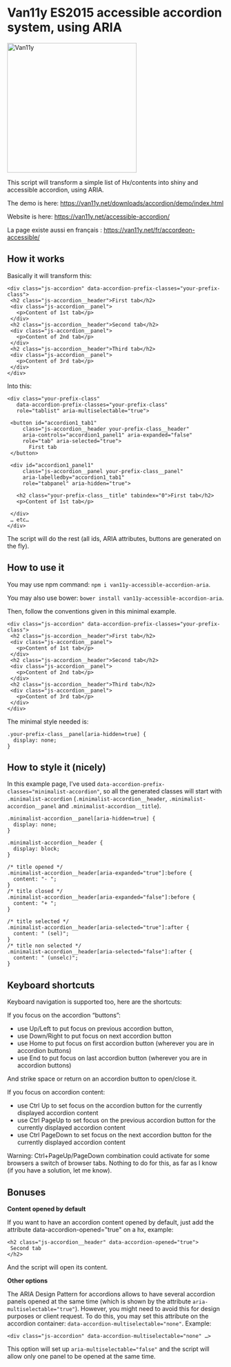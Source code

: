 # Van11y ES2015 accessible accordion system, using ARIA

<img src="https://van11y.net/layout/images/logo-van11y.svg" alt="Van11y" width="300" />

This script will transform a simple list of Hx/contents into shiny and accessible accordion, using ARIA.

The demo is here: https://van11y.net/downloads/accordion/demo/index.html

Website is here: https://van11y.net/accessible-accordion/

La page existe aussi en français : https://van11y.net/fr/accordeon-accessible/

## How it works

Basically it will transform this:
```
<div class="js-accordion" data-accordion-prefix-classes="your-prefix-class">
 <h2 class="js-accordion__header">First tab</h2>
 <div class="js-accordion__panel">
   <p>Content of 1st tab</p>
 </div>
 <h2 class="js-accordion__header">Second tab</h2>
 <div class="js-accordion__panel">
   <p>Content of 2nd tab</p>
 </div>
 <h2 class="js-accordion__header">Third tab</h2>
 <div class="js-accordion__panel">
   <p>Content of 3rd tab</p>
 </div>
</div>
```
Into this:
```
<div class="your-prefix-class" 
   data-accordion-prefix-classes="your-prefix-class"
   role="tablist" aria-multiselectable="true">

 <button id="accordion1_tab1" 
     class="js-accordion__header your-prefix-class__header" 
     aria-controls="accordion1_panel1" aria-expanded="false" 
     role="tab" aria-selected="true">
       First tab
 </button>

 <div id="accordion1_panel1" 
     class="js-accordion__panel your-prefix-class__panel" 
     aria-labelledby="accordion1_tab1" 
     role="tabpanel" aria-hidden="true">

   <h2 class="your-prefix-class__title" tabindex="0">First tab</h2>
   <p>Content of 1st tab</p>

 </div>
 … etc…
</div>
```

The script will do the rest (all ids, ARIA attributes, buttons are generated on the fly).

## How to use it

You may use npm command: ```npm i van11y-accessible-accordion-aria```.

You may also use bower: ```bower install van11y-accessible-accordion-aria```.

Then, follow the conventions given in this minimal example.
```
<div class="js-accordion" data-accordion-prefix-classes="your-prefix-class">
 <h2 class="js-accordion__header">First tab</h2>
 <div class="js-accordion__panel">
   <p>Content of 1st tab</p>
 </div>
 <h2 class="js-accordion__header">Second tab</h2>
 <div class="js-accordion__panel">
   <p>Content of 2nd tab</p>
 </div>
 <h2 class="js-accordion__header">Third tab</h2>
 <div class="js-accordion__panel">
   <p>Content of 3rd tab</p>
 </div>
</div>
```
The minimal style needed is:
```
.your-prefix-class__panel[aria-hidden=true] {
  display: none;
}
```

## How to style it (nicely)

In this example page, I’ve used ```data-accordion-prefix-classes="minimalist-accordion"```, so all the generated classes will start with ```.minimalist-accordion``` (```.minimalist-accordion__header```, ```.minimalist-accordion__panel``` and ```.minimalist-accordion__title```).
```
.minimalist-accordion__panel[aria-hidden=true] {
  display: none;
}

.minimalist-accordion__header {
  display: block;
}

/* title opened */
.minimalist-accordion__header[aria-expanded="true"]:before {
  content: "- ";
}
/* title closed */
.minimalist-accordion__header[aria-expanded="false"]:before {
  content: "+ ";
}

/* title selected */
.minimalist-accordion__header[aria-selected="true"]:after {
  content: " (sel)";
}
/* title non selected */
.minimalist-accordion__header[aria-selected="false"]:after {
  content: " (unselc)";
}
```

## Keyboard shortcuts

Keyboard navigation is supported too, here are the shortcuts:

If you focus on the accordion “buttons”:

- use Up/Left to put focus on previous accordion button,
- use Down/Right to put focus on next accordion button
- use Home to put focus on first accordion button (wherever you are in accordion buttons)
- use End to put focus on last accordion button (wherever you are in accordion buttons)

And strike space or return on an accordion button to open/close it.

If you focus on accordion content:

- use Ctrl Up to set focus on the accordion button for the currently displayed accordion content
- use Ctrl PageUp to set focus on the previous accordion button for the currently displayed accordion content
- use Ctrl PageDown to set focus on the next accordion button for the currently displayed accordion content

Warning: Ctrl+PageUp/PageDown combination could activate for some browsers a switch of browser tabs. Nothing to do for this, as far as I know (if you have a solution, let me know).

## Bonuses

__Content opened by default__

If you want to have an accordion content opened by default, just add the attribute data-accordion-opened="true" on a hx, example:
```
<h2 class="js-accordion__header" data-accordion-opened="true">
 Second tab
</h2>
```
And the script will open its content.

__Other options__

The ARIA Design Pattern for accordions allows to have several accordion panels opened at the same time (which is shown by the attribute ```aria-multiselectable="true"```). However, you might need to avoid this for design purposes or client request. To do this, you may set this attribute on the accordion container: ```data-accordion-multiselectable="none"```. Example:
```
<div class="js-accordion" data-accordion-multiselectable="none" …>
```
This option will set up ```aria-multiselectable="false"``` and the script will allow only one panel to be opened at the same time.
